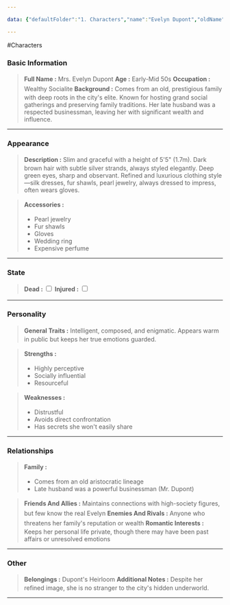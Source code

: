 ```yaml
---

data: {"defaultFolder":"1. Characters","name":"Evelyn Dupont","oldName":"Evelyn Dupont","contentType":"characters","template":{"BasicInformation":{"FullName":{"value":"Mrs. Evelyn Dupont","type":"text"},"Age":{"value":"Early-Mid 50s","type":"text"},"Occupation":{"value":"Wealthy Socialite","type":"text"},"Background":{"value":"Comes from an old, prestigious family with deep roots in the city's elite. Known for hosting grand social gatherings and preserving family traditions. Her late husband was a respected businessman, leaving her with significant wealth and influence.","type":"textarea"}},"Appearance":{"Description":{"value":"Slim and graceful with a height of 5'5\" (1.7m). Dark brown hair with subtle silver strands, always styled elegantly. Deep green eyes, sharp and observant. Refined and luxurious clothing style—silk dresses, fur shawls, pearl jewelry, always dressed to impress, often wears gloves.","type":"textarea"},"Accessories":{"value":["Pearl jewelry","Fur shawls","Gloves","Wedding ring","Expensive perfume"],"type":"array:text"}},"State":{"Dead":{"value":false,"type":"boolean"},"Injured":{"value":false,"type":"boolean"}},"Personality":{"GeneralTraits":{"value":"Intelligent, composed, and enigmatic. Appears warm in public but keeps her true emotions guarded.","type":"textarea"},"Strengths":{"value":["Highly perceptive","Socially influential","Resourceful"],"type":"array:text"},"Weaknesses":{"value":["Distrustful","Avoids direct confrontation","Has secrets she won't easily share"],"type":"array:text"}},"Relationships":{"Family":{"value":["Comes from an old aristocratic lineage","Late husband was a powerful businessman (Mr. Dupont)"],"type":"array:text"},"FriendsAndAllies":{"value":["Maintains connections with high-society figures, but few know the real Evelyn"],"type":"array:text"},"EnemiesAndRivals":{"value":["Anyone who threatens her family's reputation or wealth"],"type":"array:text"},"RomanticInterests":{"value":["Keeps her personal life private, though there may have been past affairs or unresolved emotions"],"type":"array:text"}},"Other":{"Belongings":{"value":["Dupont's Heirloom"],"type":"array:text"},"AdditionalNotes":{"value":"Despite her refined image, she is no stranger to the city's hidden underworld.","type":"textarea"}}}}

---
```


#Characters

### Basic Information
> <span style='display: inline-flex;font-weight: bold;white-space: nowrap;overflow: hidden;margin: 3px 0px;'>Full Name : </span> Mrs. Evelyn Dupont 
> <span style='display: inline-flex;font-weight: bold;white-space: nowrap;overflow: hidden;margin: 3px 0px;'>Age : </span> Early-Mid 50s 
> <span style='display: inline-flex;font-weight: bold;white-space: nowrap;overflow: hidden;margin: 3px 0px;'>Occupation : </span> Wealthy Socialite 
> <span style='display: inline-flex;font-weight: bold;white-space: nowrap;overflow: hidden;margin: 3px 0px;'>Background : </span> <span class='content-creation-textarea'><span>Comes from an old, prestigious family with deep roots in the city's elite. Known for hosting grand social gatherings and preserving family traditions. Her late husband was a respected businessman, leaving her with significant wealth and influence.</span> 
</span>


---
### Appearance
> <span style='display: inline-flex;font-weight: bold;white-space: nowrap;overflow: hidden;margin: 3px 0px;'>Description : </span> <span class='content-creation-textarea'><span>Slim and graceful with a height of 5'5" (1.7m). Dark brown hair with subtle silver strands, always styled elegantly. Deep green eyes, sharp and observant. Refined and luxurious clothing style—silk dresses, fur shawls, pearl jewelry, always dressed to impress, often wears gloves.</span> 
</span>

> <span style='display: inline-flex;font-weight: bold;white-space: nowrap;overflow: hidden;margin: 3px 0px;'>Accessories : </span> 
>+ Pearl jewelry 
>+ Fur shawls 
>+ Gloves 
>+ Wedding ring 
>+ Expensive perfume 


---
### State
> <span style='display: inline-flex;font-weight: bold;white-space: nowrap;overflow: hidden;margin: 3px 0px;'>Dead : </span>  <input type="checkbox" >
> <span style='display: inline-flex;font-weight: bold;white-space: nowrap;overflow: hidden;margin: 3px 0px;'>Injured : </span>  <input type="checkbox" >

---
### Personality
> <span style='display: inline-flex;font-weight: bold;white-space: nowrap;overflow: hidden;margin: 3px 0px;'>General Traits : </span> <span class='content-creation-textarea'><span>Intelligent, composed, and enigmatic. Appears warm in public but keeps her true emotions guarded.</span> 
</span>

> <span style='display: inline-flex;font-weight: bold;white-space: nowrap;overflow: hidden;margin: 3px 0px;'>Strengths : </span> 
>+ Highly perceptive 
>+ Socially influential 
>+ Resourceful 

> <span style='display: inline-flex;font-weight: bold;white-space: nowrap;overflow: hidden;margin: 3px 0px;'>Weaknesses : </span> 
>+ Distrustful 
>+ Avoids direct confrontation 
>+ Has secrets she won't easily share 


---
### Relationships
> <span style='display: inline-flex;font-weight: bold;white-space: nowrap;overflow: hidden;margin: 3px 0px;'>Family : </span> 
>+ Comes from an old aristocratic lineage 
>+ Late husband was a powerful businessman (Mr. Dupont) 

> <span style='display: inline-flex;font-weight: bold;white-space: nowrap;overflow: hidden;margin: 3px 0px;'>Friends And Allies : </span> Maintains connections with high-society figures, but few know the real Evelyn 
> <span style='display: inline-flex;font-weight: bold;white-space: nowrap;overflow: hidden;margin: 3px 0px;'>Enemies And Rivals : </span> Anyone who threatens her family's reputation or wealth 
> <span style='display: inline-flex;font-weight: bold;white-space: nowrap;overflow: hidden;margin: 3px 0px;'>Romantic Interests : </span> Keeps her personal life private, though there may have been past affairs or unresolved emotions 

---
### Other
> <span style='display: inline-flex;font-weight: bold;white-space: nowrap;overflow: hidden;margin: 3px 0px;'>Belongings : </span> Dupont's Heirloom 
> <span style='display: inline-flex;font-weight: bold;white-space: nowrap;overflow: hidden;margin: 3px 0px;'>Additional Notes : </span> <span class='content-creation-textarea'><span>Despite her refined image, she is no stranger to the city's hidden underworld.</span> 
</span>


---
